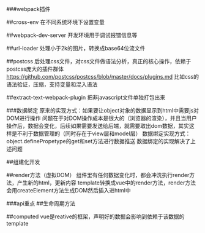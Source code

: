 ###webpack插件

##cross-env
在不同系统环境下设置变量

##webpack-dev-server
开发环境用于调试报错信息等

##url-loader
处理小于2k的图片，转换成base64位流文件

##postcss
后处理css文件，对css文件做语法分析，真正的核心操作，依赖于postcss庞大的插件群体
https://github.com/postcss/postcss/blob/master/docs/plugins.md
比如css的语法验证，压缩，支持变量和混入语法

##extract-text-webpack-plugin
把非javascript文件单独打包出来

###数据绑定
原来的实现方式：如果要让object对象的数据显示到html中需要js对DOM进行操作
问题在于对DOM操作成本是很大的（浏览器的渲染），并且当用户操作后，数据会变化，后续如果需要发送给后端，就需要取出dom数据，其实这样是不利于数据管理的（同时存在于view层和model层）
数据绑定实现方式：object.definePropetype的get和set方法进行数据推送
数据绑定的实现解决了上述问题


##组建化开发

##render方法（虚拟DOM）
组件里有任何数据变化时，都会冲洗执行render方法，产生新的html，更新内容
template转换成vue中的render方法，render方法会用createElement方法生成DOM然后插入进html中


###api重点
##生命周期方法

##computed
vue是reative的框架，声明好的数据会影响到依赖于该数据的template


